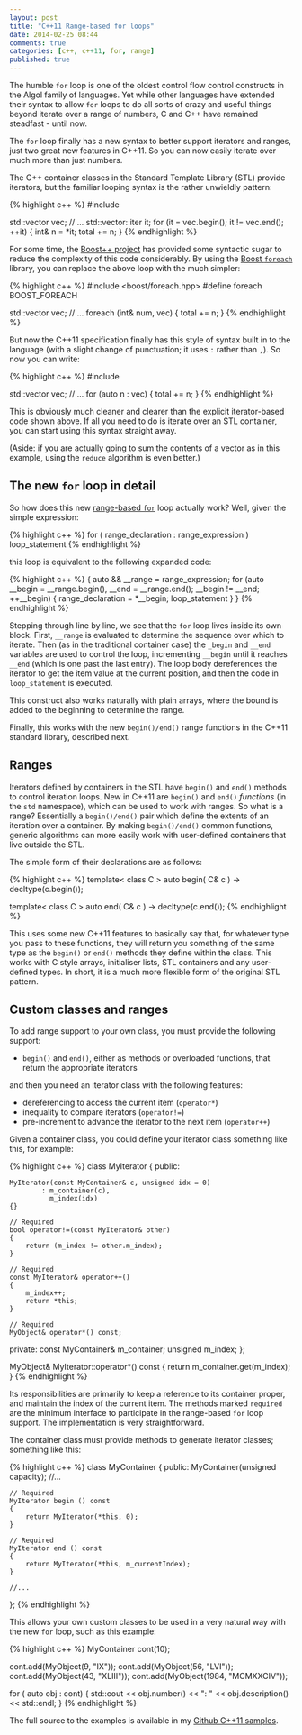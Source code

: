 ```yaml
---
layout: post
title: "C++11 Range-based for loops"
date: 2014-02-25 08:44
comments: true
categories: [c++, c++11, for, range]
published: true
---
```


The humble `for` loop is one of the oldest control flow control constructs
in the Algol family of languages.  Yet while other languages have extended
their syntax to allow `for` loops to do all sorts of crazy and useful things
beyond iterate over a range of numbers, C and C++ have remained steadfast -
until now.

The `for` loop finally has a new syntax to better support iterators and
ranges, just two great new features in C++11.  So you can now easily iterate
over much more than just numbers.

<!--more-->

The C++ container classes in the Standard Template Library (STL) provide
iterators, but the familiar looping syntax is the rather unwieldly pattern:

{% highlight c++ %}
#include <vector>

std::vector<int> vec;
// ...
std::vector<int>::iter it;
for (it = vec.begin(); it != vec.end(); ++it)
{
    int& n = *it;
    total += n;
}
{% endhighlight %}

For some time, the [Boost++ project](http://www.boost.org/) has provided
some syntactic sugar to reduce the complexity of this code considerably.  By
using the [Boost `foreach`](http://www.boost.org/libs/foreach/) library, you
can replace the above loop with the much simpler:

{% highlight c++ %}
#include <boost/foreach.hpp>
#define foreach BOOST_FOREACH

std::vector<int> vec;
// ...
foreach (int& num, vec)
{
    total += n;
}
{% endhighlight %}

But now the C++11 specification finally has this style of syntax built in to
the language (with a slight change of punctuation; it uses `:` rather than
`,`). So now you can write:

{% highlight c++ %}
#include <vector>

std::vector<int> vec;
// ...
for (auto n : vec)
{
    total += n;
}
{% endhighlight %}

This is obviously much cleaner and clearer than the explicit iterator-based
code shown above.  If all you need to do is iterate over an STL container,
you can start using this syntax straight away.

(Aside: if you are actually going to sum the contents of a vector as in this
example, using the `reduce` algorithm is even better.)

## The new `for` loop in detail

So how does this new [range-based `for`](http://en.cppreference.com/w/cpp/language/range-for)
loop actually work?  Well, given the simple expression:

{% highlight c++ %}
for ( range_declaration : range_expression ) loop_statement
{% endhighlight %}

this loop is equivalent to the following expanded code:

{% highlight c++ %}
{
    auto && __range = range_expression;
    for (auto __begin = __range.begin(),
        __end = __range.end();
        __begin != __end; ++__begin)
    {
        range_declaration = *__begin;
        loop_statement
    }
}
{% endhighlight %}

Stepping through line by line, we see that the `for` loop lives inside its
own block. First, `__range` is evaluated to determine the sequence over
which to iterate.  Then (as in the traditional container case) the `_begin`
and `__end` variables are used to control the loop, incrementing `__begin`
until it reaches `__end` (which is one past the last entry).  The loop body
dereferences the iterator to get the item value at the current position, and
then the code in `loop_statement` is executed.

This construct also works naturally with plain arrays, where the bound is
added to the beginning to determine the range.

Finally, this works with the new `begin()/end()` range functions in the
C++11 standard library, described next.

## Ranges

Iterators defined by containers in the STL have `begin()` and `end()`
methods to control iteration loops.  New in C++11 are `begin()` and `end()`
*functions* (in the `std` namespace), which can be used to work with ranges.
So what is a range?  Essentially a `begin()/end()` pair which define the
extents of an iteration over a container.  By making `begin()/end()` common
functions, generic algorithms can more easily work with user-defined
containers that live outside the STL.

The simple form of their declarations are as follows:

{% highlight c++ %}
template< class C > 
auto begin( C& c ) -> decltype(c.begin());

template< class C > 
auto end( C& c ) -> decltype(c.end());
{% endhighlight %}

This uses some new C++11 features to basically say that, for whatever type
you pass to these functions, they will return you something of the same type
as the `begin()` or `end()` methods they define within the class.  This
works with C style arrays, initialiser lists, STL containers and any
user-defined types.  In short, it is a much more flexible form of the
original STL pattern.

## Custom classes and ranges

To add range support to your own class, you must provide the following support:

* `begin()` and `end()`, either as methods or overloaded functions, that
  return the appropriate iterators

and then you need an iterator class with the following features:

* dereferencing to access the current item (`operator*`)
* inequality to compare iterators (`operator!=`)
* pre-increment to advance the iterator to the next item (`operator++`)

Given a container class, you could define your iterator class something like
this, for example:

{% highlight c++ %}
class MyIterator
{
public:

    MyIterator(const MyContainer& c, unsigned idx = 0)
            : m_container(c),
              m_index(idx)
    {}

    // Required
    bool operator!=(const MyIterator& other)
    {
        return (m_index != other.m_index);
    }

    // Required
    const MyIterator& operator++()
    {
        m_index++;
        return *this;
    }

    // Required
    MyObject& operator*() const;

private:
    const MyContainer&      m_container;
    unsigned                m_index;
};

MyObject& MyIterator::operator*() const
{
    return m_container.get(m_index);
}
{% endhighlight %}

Its responsibilities are primarily to keep a reference to its container
proper, and maintain the index of the current item.  The methods marked
`required` are the minimum interface to participate in the range-based `for`
loop support.  The implementation is very straightforward.

The container class must provide methods to generate iterator classes;
something like this:

{% highlight c++ %}
class MyContainer
{
public:
    MyContainer(unsigned capacity);
    //...

    // Required
    MyIterator begin () const
    {
        return MyIterator(*this, 0);
    }

    // Required
    MyIterator end () const
    {
        return MyIterator(*this, m_currentIndex);
    }

    //...
};
{% endhighlight %}

This allows your own custom classes to be used in a very natural way with
the new `for` loop, such as this example:

{% highlight c++ %}
MyContainer     cont(10);

cont.add(MyObject(9, "IX"));
cont.add(MyObject(56, "LVI"));
cont.add(MyObject(43, "XLIII"));
cont.add(MyObject(1984, "MCMXXCIV"));

for ( auto obj : cont)
{
    std::cout << obj.number() << ": " << obj.description() << std::endl;
}
{% endhighlight %}

The full source to the examples is available in my [Github C++11 samples](https://github.com/gavinb/cplusplus11/tree/master/rangefor/).
